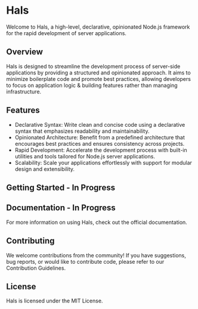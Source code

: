 # Hals

Welcome to Hals, a high-level, declarative, opinionated Node.js framework for the rapid development 
of server applications.

## Overview
Hals is designed to streamline the development process of server-side applications by providing a 
structured and opinionated approach. It aims to minimize boilerplate code and promote best 
practices, allowing developers to focus on application logic & building features rather than 
managing infrastructure.

## Features
 - Declarative Syntax: Write clean and concise code using a declarative syntax that emphasizes 
readability and maintainability.
 - Opinionated Architecture: Benefit from a predefined architecture that encourages best practices and ensures consistency across projects.
 - Rapid Development: Accelerate the development process with built-in utilities and tools tailored for Node.js server applications.
 - Scalability: Scale your applications effortlessly with support for modular design and extensibility.

## Getting Started - In Progress

## Documentation - In Progress
For more information on using Hals, check out the official documentation.

## Contributing
We welcome contributions from the community! If you have suggestions, bug reports, or would like to contribute code, please refer to our Contribution Guidelines.

## License
Hals is licensed under the MIT License.